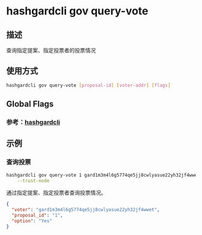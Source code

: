 # hashgardcli gov query-vote

## 描述

查询指定提案、指定投票者的投票情况

## 使用方式

```bash
hashgardcli gov query-vote [proposal-id] [voter-addr] [flags]
```

## Global Flags

 ### 参考：[hashgardcli](../README.md)

## 示例

### 查询投票

```bash
hashgardcli gov query-vote 1 gard1m3m4l6g5774qe5jj8cwlyasue22yh32jf4wwet \
    --trust-node
```

通过指定提案、指定投票者查询投票情况。

```json
{
  "voter": "gard1m3m4l6g5774qe5jj8cwlyasue22yh32jf4wwet",
  "proposal_id": "1",
  "option": "Yes"
}

```

